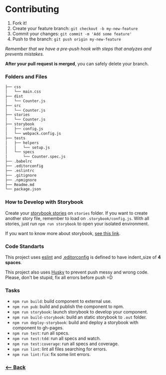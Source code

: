 # Contributing

1. Fork it!
2. Create your feature branch: `git checkout -b my-new-feature`
3. Commit your changes: `git commit -m 'Add some feature'`
4. Push to the branch: `git push origin my-new-feature`

*Remember that we have a pre-push hook with steps that analyzes and prevents mistakes.*

**After your pull request is merged**, you can safely delete your branch.

### Folders and Files

```sh
├── css
│   └── main.css
├── dist
│   └── Counter.js
├── src
│   └── Counter.js
├── stories
│   └── Counter.js
├── storybook
│   ├── config.js
│   └── webpack.config.js
├── tests
│   ├── helpers
│   │   └── setup.js
│   └── specs
│       └── Counter.spec.js
├── .babelrc
├── .editorconfig
├── .eslintrc
├── .gitignore
├── .npmignore
├── Readme.md
└── package.json
```

### How to Develop with Storybook

Create your [storybook stories](https://github.com/kadirahq/react-storybook/blob/master/docs/writing_stories.md) on `stories` folder. If you want to create another story file, remember to load on `.storybook/config.js`. With all stories, just run `npm run storybook` to open your isolated environment.

If you want to know more about storybook, [see this link](https://github.com/kadirahq/react-storybook).

### Code Standarts

This project uses [eslint](http://eslint.org/) and [.editorconfig](http://editorconfig.org/) is defined to have indent_size of **4 spaces**.

This project also uses [Husky](https://github.com/typicode/husky) to prevent push messy and wrong code. Please, don't be stupid, fix all errors before push =D

### Tasks

* `npm run build`: build component to external use.
* `npm run pub`: build and publish the component to npm.
* `npm run storybook`: launch storybook to develop your component.
* `npm run build-storybook`: build an static storybook to `.out` folder.
* `npm run deploy-storybook`: build and deploy a storybook with component to gh-pages.
* `npm run test`: run all specs.
* `npm run test:tdd`: run all specs and watch.
* `npm run test:coverage`: run all specs and coverage.
* `npm run lint`: lint all files searching for errors.
* `npm run lint:fix`: fix some lint errors.


### [<-- Back](https://github.com/lyef/lyef-react-counter/)
